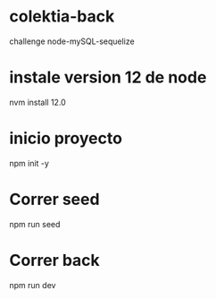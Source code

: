 # colektia-back
challenge node-mySQL-sequelize

# instale version 12 de node
nvm install 12.0 

# inicio proyecto
npm init -y

# Correr seed
npm run seed

# Correr back
npm run dev

